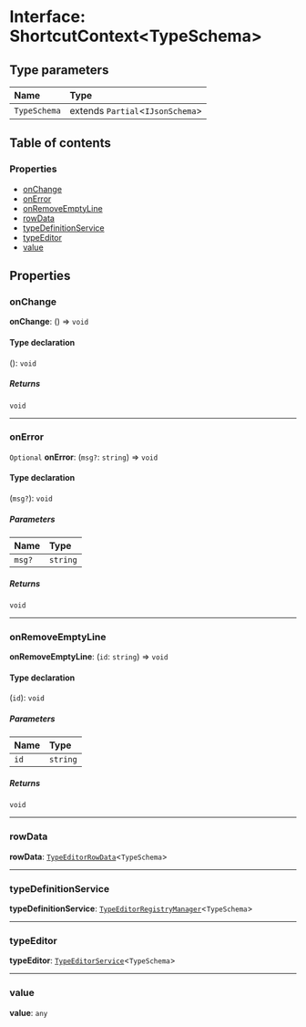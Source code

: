 # Interface: ShortcutContext\<TypeSchema>

## Type parameters

| Name | Type |
| :------ | :------ |
| `TypeSchema` | extends `Partial`<`IJsonSchema`> |

## Table of contents

### Properties

* [onChange](/en/auto-docs/type-editor/interfaces/ShortcutContext.md#onchange)
* [onError](/en/auto-docs/type-editor/interfaces/ShortcutContext.md#onerror)
* [onRemoveEmptyLine](/en/auto-docs/type-editor/interfaces/ShortcutContext.md#onremoveemptyline)
* [rowData](/en/auto-docs/type-editor/interfaces/ShortcutContext.md#rowdata)
* [typeDefinitionService](/en/auto-docs/type-editor/interfaces/ShortcutContext.md#typedefinitionservice)
* [typeEditor](/en/auto-docs/type-editor/interfaces/ShortcutContext.md#typeeditor)
* [value](/en/auto-docs/type-editor/interfaces/ShortcutContext.md#value)

## Properties

### onChange

**onChange**: () => `void`

#### Type declaration

(): `void`

##### Returns

`void`

***

### onError

`Optional` **onError**: (`msg?`: `string`) => `void`

#### Type declaration

(`msg?`): `void`

##### Parameters

| Name | Type |
| :------ | :------ |
| `msg?` | `string` |

##### Returns

`void`

***

### onRemoveEmptyLine

**onRemoveEmptyLine**: (`id`: `string`) => `void`

#### Type declaration

(`id`): `void`

##### Parameters

| Name | Type |
| :------ | :------ |
| `id` | `string` |

##### Returns

`void`

***

### rowData

**rowData**: [`TypeEditorRowData`](/en/auto-docs/type-editor/types/TypeEditorRowData.md)<`TypeSchema`>

***

### typeDefinitionService

**typeDefinitionService**: [`TypeEditorRegistryManager`](/en/auto-docs/type-editor/classes/TypeEditorRegistryManager.md)<`TypeSchema`>

***

### typeEditor

**typeEditor**: [`TypeEditorService`](/en/auto-docs/type-editor/classes/TypeEditorService.md)<`TypeSchema`>

***

### value

**value**: `any`
